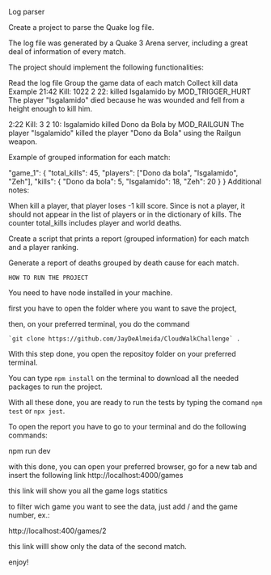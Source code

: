 Log parser

Create a project to parse the Quake log file.

The log file was generated by a Quake 3 Arena server, including a great deal of information of every match.

The project should implement the following functionalities:

Read the log file
Group the game data of each match
Collect kill data
Example
21:42 Kill: 1022 2 22: <world> killed Isgalamido by MOD_TRIGGER_HURT
The player "Isgalamido" died because he was wounded and fell from a height enough to kill him.

2:22 Kill: 3 2 10: Isgalamido killed Dono da Bola by MOD_RAILGUN
The player "Isgalamido" killed the player "Dono da Bola" using the Railgun weapon.

Example of grouped information for each match:

"game_1": {
"total_kills": 45,
"players": ["Dono da bola", "Isgalamido", "Zeh"],
"kills": {
  "Dono da bola": 5,
  "Isgalamido": 18,
  "Zeh": 20
  }
}
Additional notes:

When <world> kill a player, that player loses -1 kill score.
Since <world> is not a player, it should not appear in the list of players or in the dictionary of kills.
The counter total_kills includes player and world deaths.
  
  Create a script that prints a report (grouped information) for each match and a player ranking.
  
  Generate a report of deaths grouped by death cause for each match.

  
    HOW TO RUN THE PROJECT
  
  
  You need to have node installed in your machine.
  
  first you have to open the folder where you want to save the project,
  
  then, on your preferred terminal, you do the command 
  
    `git clone https://github.com/JayDeAlmeida/CloudWalkChallenge` .
  
  With this step done, you open the repositoy folder on your preferred terminal.
  
  You can type `npm install` on the terminal to download all the needed packages to run the project.
  
  With all these done, you are ready to run the tests by typing the comand `npm test` or `npx jest`.
 
  
  
  To open the report you have to go to your terminal and do the following commands:
  
  npm run dev
  
  with this done, you can open your preferred browser, go for a new tab and insert the following link
  http://localhost:4000/games
  
  this link will show you all the game logs statitics
  
  to filter wich game you want to see the data, just add / and the game number, ex.:
  
  http://localhost:400/games/2
  
  this link willl show only the data of the second match.
  
  
  
  enjoy!
